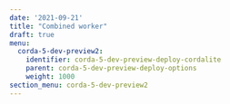 ```yaml
---
date: '2021-09-21'
title: "Combined worker"
draft: true
menu:
  corda-5-dev-preview2:
    identifier: corda-5-dev-preview-deploy-cordalite
    parent: corda-5-dev-preview-deploy-options
    weight: 1000
section_menu: corda-5-dev-preview2
---
```

